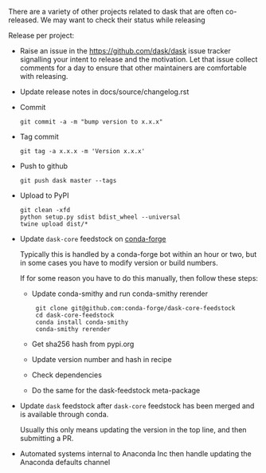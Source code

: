 There are a variety of other projects related to dask that are often
co-released.  We may want to check their status while releasing


Release per project:

*   Raise an issue in the https://github.com/dask/dask issue tracker signalling
    your intent to release and the motivation.  Let that issue collect comments
    for a day to ensure that other maintainers are comfortable with releasing.

*   Update release notes in docs/source/changelog.rst

*   Commit

        git commit -a -m "bump version to x.x.x"

*   Tag commit

        git tag -a x.x.x -m 'Version x.x.x'

*   Push to github

        git push dask master --tags

*   Upload to PyPI

        git clean -xfd
        python setup.py sdist bdist_wheel --universal
        twine upload dist/*

*   Update `dask-core` feedstock on [conda-forge](https://conda-forge.github.io)

    Typically this is handled by a conda-forge bot within an hour or two,
    but in some cases you have to modify version or build numbers.

    If for some reason you have to do this manually, then follow these steps:

    *  Update conda-smithy and run conda-smithy rerender

            git clone git@github.com:conda-forge/dask-core-feedstock
            cd dask-core-feedstock
            conda install conda-smithy
            conda-smithy rerender

    *  Get sha256 hash from pypi.org
    *  Update version number and hash in recipe
    *  Check dependencies
    *  Do the same for the dask-feedstock meta-package

*   Update `dask` feedstock after `dask-core` feedstock has been merged and is
    available through conda.

    Usually this only means updating the version in the top line, and then
    submitting a PR.

*   Automated systems internal to Anaconda Inc then handle updating the
    Anaconda defaults channel
